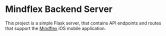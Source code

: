 # Mindflex Backend Server

This project is a simple Flask server, that contains API endpoints and routes that support the [Mindflex](https://github.com/yoshiohasegawa/mindflex) iOS mobile application.
